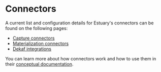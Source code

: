 # Connectors

A current list and configuration details for Estuary's connectors can be found on the following pages:
* [Capture connectors](./capture-connectors/)
* [Materialization connectors](./materialization-connectors/)
* [Dekaf integrations](./dekaf)

You can learn more about how connectors work and how to use them in their [conceptual documentation](../../concepts/connectors.md).